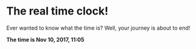 # The real time clock!

Ever wanted to know what the time is? Well, your journey is about to end!

**The time is Nov 10, 2017, 11:05**
